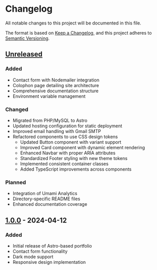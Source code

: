 # Changelog

All notable changes to this project will be documented in this file.

The format is based on [Keep a Changelog](https://keepachangelog.com/en/1.0.0/),
and this project adheres to [Semantic Versioning](https://semver.org/spec/v2.0.0.html).

## [Unreleased]

### Added

- Contact form with Nodemailer integration
- Colophon page detailing site architecture
- Comprehensive documentation structure
- Environment variable management

### Changed

- Migrated from PHP/MySQL to Astro
- Updated hosting configuration for static deployment
- Improved email handling with Gmail SMTP
- Refactored components to use CSS design tokens
  - Updated Button component with variant support
  - Improved Card component with dynamic element rendering
  - Enhanced Navbar with proper ARIA attributes
  - Standardized Footer styling with new theme tokens
  - Implemented consistent container classes
  - Added TypeScript improvements across components

### Planned

- Integration of Umami Analytics
- Directory-specific README files
- Enhanced documentation coverage

## [1.0.0] - 2024-04-12

### Added

- Initial release of Astro-based portfolio
- Contact form functionality
- Dark mode support
- Responsive design implementation

[Unreleased]: https://github.com/Duds/dale-rogers-portfolio/compare/v1.0.0...HEAD
[1.0.0]: https://github.com/Duds/dale-rogers-portfolio/releases/tag/v1.0.0
